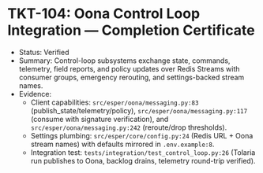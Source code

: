 # TKT-104: Oona Control Loop Integration — Completion Certificate

- Status: Verified
- Summary: Control-loop subsystems exchange state, commands, telemetry, field reports, and policy updates over Redis Streams with consumer groups, emergency rerouting, and settings-backed stream names.
- Evidence:
  - Client capabilities: `src/esper/oona/messaging.py:83` (publish_state/telemetry/policy), `src/esper/oona/messaging.py:117` (consume with signature verification), and `src/esper/oona/messaging.py:242` (reroute/drop thresholds).
  - Settings plumbing: `src/esper/core/config.py:24` (Redis URL + Oona stream names) with defaults mirrored in `.env.example:8`.
  - Integration test: `tests/integration/test_control_loop.py:26` (Tolaria run publishes to Oona, backlog drains, telemetry round-trip verified).
